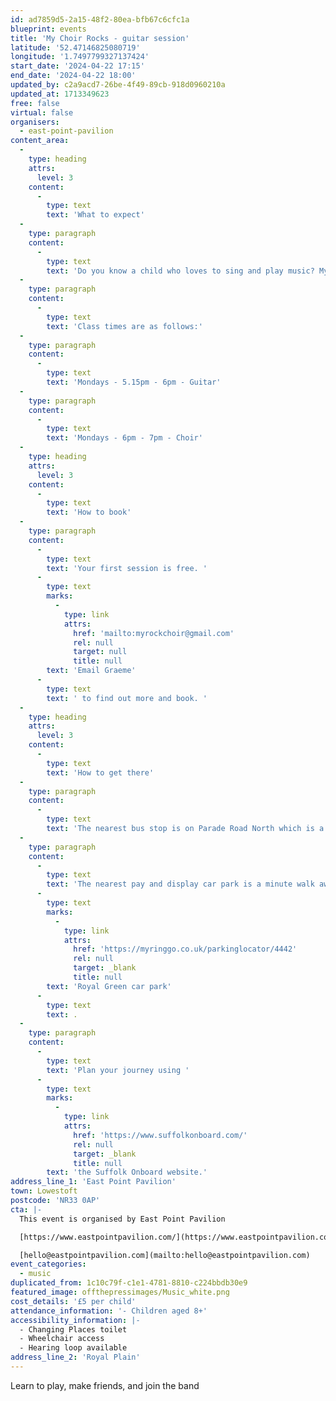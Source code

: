 ```yaml
---
id: ad7859d5-2a15-48f2-80ea-bfb67c6cfc1a
blueprint: events
title: 'My Choir Rocks - guitar session'
latitude: '52.47146825080719'
longitude: '1.7497799327137424'
start_date: '2024-04-22 17:15'
end_date: '2024-04-22 18:00'
updated_by: c2a9acd7-26be-4f49-89cb-918d0960210a
updated_at: 1713349623
free: false
virtual: false
organisers:
  - east-point-pavilion
content_area:
  -
    type: heading
    attrs:
      level: 3
    content:
      -
        type: text
        text: 'What to expect'
  -
    type: paragraph
    content:
      -
        type: text
        text: 'Do you know a child who loves to sing and play music? My Choir Rocks run weekly guitar and choir sessions for children.'
  -
    type: paragraph
    content:
      -
        type: text
        text: 'Class times are as follows:'
  -
    type: paragraph
    content:
      -
        type: text
        text: 'Mondays - 5.15pm - 6pm - Guitar'
  -
    type: paragraph
    content:
      -
        type: text
        text: 'Mondays - 6pm - 7pm - Choir'
  -
    type: heading
    attrs:
      level: 3
    content:
      -
        type: text
        text: 'How to book'
  -
    type: paragraph
    content:
      -
        type: text
        text: 'Your first session is free. '
      -
        type: text
        marks:
          -
            type: link
            attrs:
              href: 'mailto:myrockchoir@gmail.com'
              rel: null
              target: null
              title: null
        text: 'Email Graeme'
      -
        type: text
        text: ' to find out more and book. '
  -
    type: heading
    attrs:
      level: 3
    content:
      -
        type: text
        text: 'How to get there'
  -
    type: paragraph
    content:
      -
        type: text
        text: 'The nearest bus stop is on Parade Road North which is a three minute walk from East Point Pavilion. There is a selection of buses which connect us to the town centre for example, No X2, X22 and 109.'
  -
    type: paragraph
    content:
      -
        type: text
        text: 'The nearest pay and display car park is a minute walk away at '
      -
        type: text
        marks:
          -
            type: link
            attrs:
              href: 'https://myringgo.co.uk/parkinglocator/4442'
              rel: null
              target: _blank
              title: null
        text: 'Royal Green car park'
      -
        type: text
        text: .
  -
    type: paragraph
    content:
      -
        type: text
        text: 'Plan your journey using '
      -
        type: text
        marks:
          -
            type: link
            attrs:
              href: 'https://www.suffolkonboard.com/'
              rel: null
              target: _blank
              title: null
        text: 'the Suffolk Onboard website.'
address_line_1: 'East Point Pavilion'
town: Lowestoft
postcode: 'NR33 0AP'
cta: |-
  This event is organised by East Point Pavilion

  [https://www.eastpointpavilion.com/](https://www.eastpointpavilion.com/)

  [hello@eastpointpavilion.com](mailto:hello@eastpointpavilion.com)
event_categories:
  - music
duplicated_from: 1c10c79f-c1e1-4781-8810-c224bbdb30e9
featured_image: offthepressimages/Music_white.png
cost_details: '£5 per child'
attendance_information: '- Children aged 8+'
accessibility_information: |-
  - Changing Places toilet
  - Wheelchair access
  - Hearing loop available
address_line_2: 'Royal Plain'
---
```

Learn to play, make friends, and join the band
